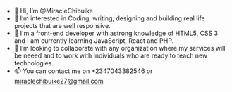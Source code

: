 - 👋 Hi, I’m @MiracleChibuike
- 👀 I’m interested in Coding, writing, designing and building real life projects that are well responsive. 
- 🌱 I'm a front-end developer with astrong knowledge of HTML5, CSS 3 and I am currently learning JavaScript, React and PHP.
- 💞️ I’m looking to collaborate with any organization where my services will be neeed and to work with individuals who are ready to teach new technologies.
- 📫 You can contact me on +2347043382546 or miraclechibuike27@gmail.com

<!---
MiracleChibuike/MiracleChibuike is a ✨ special ✨ repository because its `README.md` (this file) appears on your GitHub profile.
You can click the Preview link to take a look at your changes.
--->
